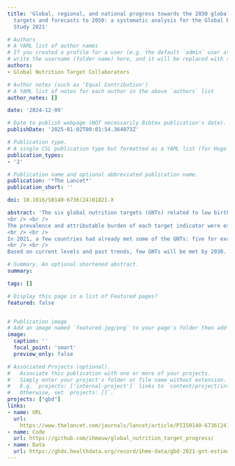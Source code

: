 ```yaml
---
title: 'Global, regional, and national progress towards the 2030 global nutrition
  targets and forecasts to 2050: a systematic analysis for the Global Burden of Disease
  Study 2021'

# Authors
# A YAML list of author names
# If you created a profile for a user (e.g. the default `admin` user at `content/authors/admin/`), 
# write the username (folder name) here, and it will be replaced with their full name and linked to their profile.
authors:
- Global Nutrition Target Collaborators

# Author notes (such as 'Equal Contribution')
# A YAML list of notes for each author in the above `authors` list
author_notes: []

date: '2024-12-09'

# Date to publish webpage (NOT necessarily Bibtex publication's date).
publishDate: '2025-01-02T00:01:54.364073Z'

# Publication type.
# A single CSL publication type but formatted as a YAML list (for Hugo requirements).
publication_types:
- '2'

# Publication name and optional abbreviated publication name.
publication: '*The Lancet*'
publication_short: ''

doi: 10.1016/S0140-6736(24)01821-X

abstract: 'The six global nutrition targets (GNTs) related to low birthweight, exclusive breastfeeding, child growth (ie, wasting, stunting, and overweight), and anaemia among females of reproductive age were chosen by the World Health Assembly in 2012 as key indicators of maternal and child health, but there has yet to be a comprehensive report on progress for the period 2012 to 2021. We aimed to evaluate levels, trends, and observed-to-expected progress in prevalence and attributable burden from 2012 to 2021, with prevalence projections to 2050, in 204 countries and territories.
<br /> <br />
The prevalence and attributable burden of each target indicator were estimated by age group, sex, and year in 204 countries and territories from 2012 to 2021 in the Global Burden of Diseases, Injuries, and Risk Factors Study (GBD) 2021, the most comprehensive assessment of causes of death, disability, and risk factors to date. Country-specific relative performance to date was evaluated with a Bayesian meta-regression model that compares prevalence to expected values based on Socio-demographic Index (SDI), a composite indicator of societal development status. Target progress was forecasted from 2021 up to 2050 by modelling past trends with meta-regression using a combination of key quantities and then extrapolating future projections of those quantities.
<br /> <br />
In 2021, a few countries had already met some of the GNTs: five for exclusive breastfeeding, four for stunting, 96 for child wasting, and three for child overweight, and none met the target for low birthweight or anaemia in females of reproductive age. Since 2012, the annualised rates of change (ARC) in the prevalence of child overweight increased in 201 countries and territories and ARC in the prevalence of anaemia in females of reproductive age decreased considerably in 26 countries. Between 2012 and 2021, SDI was strongly associated with indicator prevalence, apart from exclusive breastfeeding (|r-|=0.46–0.86). Many countries in sub-Saharan Africa had a decrease in the prevalence of multiple indicators that was more rapid than expected on the basis of SDI (the differences between observed and expected ARCs for child stunting and wasting were –0.5% and –1.3%, respectively). The ARC in the attributable burden of low birthweight, child stunting, and child wasting decreased faster than the ARC of the prevalence for each in most low-income and middle-income countries. In 2030, we project that 94 countries will meet one of the six targets, 21 countries will meet two targets, and 89 countries will not meet any targets. We project that seven countries will meet the target for exclusive breastfeeding, 28 for child stunting, and 101 for child wasting, and no countries will meet the targets for low birthweight, child overweight, and anaemia. In 2050, we project that seven additional countries will meet the target for exclusive breastfeeding, five for low birthweight, 96 for child stunting, nine for child wasting, and one for child overweight, and no countries are projected to meet the anaemia target.
<br /> <br />
Based on current levels and past trends, few GNTs will be met by 2030. Major reductions in attributable burden for exclusive breastfeeding and anthropometric indicators should be recognised as huge scientific and policy successes, but the comparative lack of progress in reducing the prevalence of each, along with stagnant anaemia in women of reproductive age and widespread increases in child overweight, suggests a tenuous status quo. Continued investment in preventive and treatment efforts for acute childhood illness is crucial to prevent backsliding. Parallel development of effective treatments, along with commitment to multisectoral, long-term policies to address the determinants and causes of suboptimal nutrition, are sorely needed to gain ground.'

# Summary. An optional shortened abstract.
summary: 

tags: []

# Display this page in a list of Featured pages?
featured: false


# Publication image
# Add an image named `featured.jpg/png` to your page's folder then add a caption below.
image:
  caption: ''
  focal_point: 'smart'
  preview_only: false

# Associated Projects (optional).
#   Associate this publication with one or more of your projects.
#   Simply enter your project's folder or file name without extension.
#   E.g. `projects: ['internal-project']` links to `content/project/internal-project/index.md`.
#   Otherwise, set `projects: []`.
projects: ["gbd"]
links:
- name: URL
  url: 
    https://www.thelancet.com/journals/lancet/article/PIIS0140-6736(24)01821-X/fulltext
- name: Code
  url: https://github.com/ihmeuw/global_nutrition_target_progress/
- name: Data
  url: https://ghdx.healthdata.org/record/ihme-data/gbd-2021-gnt-estimates-forecasts-2012-2050
---
```


